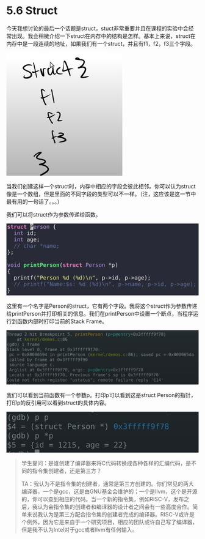 # 5.6 Struct

今天我想讨论的最后一个话题是struct，stuct非常重要并且在课程的实验中会经常出现。我会稍微介绍一下struct在内存中的结构是怎样。基本上来说，struct在内存中是一段连续的地址，如果我们有一个struct，并且有f1，f2，f3三个字段。

![](../gitbook/assets/image%20%28242%29.png)

当我们创建这样一个struct时，内存中相应的字段会彼此相邻。你可以认为struct像是一个数组，但是里面的不同字段的类型可以不一样。（注，这应该是这一节中最有用的一句话了。。。）

我们可以将struct作为参数传递给函数。

![](../gitbook/assets/image%20%28267%29.png)

这里有一个名字是Person的struct，它有两个字段。我将这个struct作为参数传递给printPerson并打印相关的信息。我们在printPerson中设置一个断点，当程序运行到函数内部时打印当前的Stack Frame。

![](../gitbook/assets/image%20%28327%29.png)

我们可以看到当前函数有一个参数p。打印p可以看到这是struct Person的指针，打印p的反引用可以看到struct的具体内容。

![](../gitbook/assets/image%20%28295%29.png)

> 学生提问：是谁创建了编译器来将C代码转换成各种各样的汇编代码，是不同的指令集创建者，还是第三方？
>
> TA：我认为不是指令集的创建者，通常是第三方创建的。你们常见的两大编译器，一个是gcc，这是由GNU基金会维护的；一个是llvm，这个是开源的，你可以查到相应的代码。当一个新的指令集，例如RISC-V，发布之后，我认为会指令集的创建者和编译器的设计者之间会有一些高度合作。简单来说我认为是第三方配合指令集的创建者完成的编译器。RISC-V或许是个例外，因为它是来自于一个研究项目，相应的团队或许自己写了编译器，但是我不认为Intel对于gcc或者llvm有任何输入。


